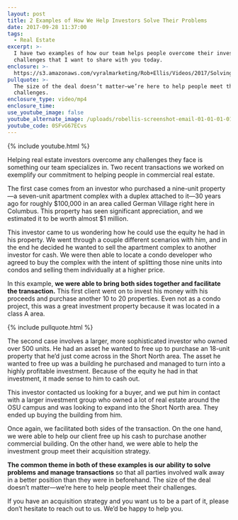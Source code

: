 ```yaml
---
layout: post
title: 2 Examples of How We Help Investors Solve Their Problems
date: 2017-09-28 11:37:00
tags:
  - Real Estate
excerpt: >-
  I have two examples of how our team helps people overcome their investment
  challenges that I want to share with you today.
enclosure: >-
  https://s3.amazonaws.com/vyralmarketing/Rob+Ellis/Videos/2017/Solving+Investment+Issues+-+Central+Ohio+Real+Estate+Agent.mp4
pullquote: >-
  The size of the deal doesn’t matter—we’re here to help people meet their
  challenges.
enclosure_type: video/mp4
enclosure_time:
use_youtube_image: false
youtube_alternate_image: /uploads/robellis-screenshot-email-01-01-01-01-01-01-01-01-01-01-01-01.jpg
youtube_code: 0SFvG67ECvs
---
```



{% include youtube.html %}

Helping real estate investors overcome any challenges they face is something our team specializes in. Two recent transactions we worked on exemplify our commitment to helping people in commercial real estate.

The first case comes from an investor who purchased a nine-unit property—a seven-unit apartment complex with a duplex attached to it—30 years ago for roughly $100,000 in an area called German Village right here in Columbus. This property has seen significant appreciation, and we estimated it to be worth almost $1 million.

This investor came to us wondering how he could use the equity he had in his property. We went through a couple different scenarios with him, and in the end he decided he wanted to sell the apartment complex to another investor for cash. We were then able to locate a condo developer who agreed to buy the complex with the intent of splitting those nine units into condos and selling them individually at a higher price.

In this example, **we were able to bring both sides together and facilitate the transaction.** This first client went on to invest his money with his proceeds and purchase another 10 to 20 properties. Even not as a condo project, this was a great investment property because it was located in a class A area.

{% include pullquote.html %}

The second case involves a larger, more sophisticated investor who owned over 500 units. He had an asset he wanted to free up to purchase an 18-unit property that he’d just come across in the Short North area. The asset he wanted to free up was a building he purchased and managed to turn into a highly profitable investment. Because of the equity he had in that investment, it made sense to him to cash out.

This investor contacted us looking for a buyer, and we put him in contact with a larger investment group who owned a lot of real estate around the OSU campus and was looking to expand into the Short North area. They ended up buying the building from him.

Once again, we facilitated both sides of the transaction. On the one hand, we were able to help our client free up his cash to purchase another commercial building. On the other hand, we were able to help the investment group meet their acquisition strategy.

**The common theme in both of these examples is our ability to solve problems and manage transactions** so that all parties involved walk away in a better position than they were in beforehand. The size of the deal doesn’t matter—we’re here to help people meet their challenges.

If you have an acquisition strategy and you want us to be a part of it, please don’t hesitate to reach out to us. We’d be happy to help you.